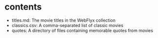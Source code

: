 
# contents

- titles.md: The movie titles in the WebFlyx collection
- classics.csv: A comma-separated list of classic movies
- quotes: A directory of files containing memorable quotes from movies
